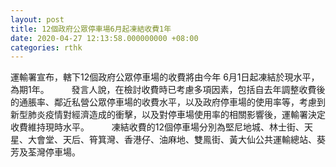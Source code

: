 ```yaml
---
layout: post
title: 12個政府公眾停車場6月起凍結收費1年
date: 2020-04-27 12:13:58.000000000 +08:00
categories: rthk
---
```


運輸署宣布，轄下12個政府公眾停車場的收費將由今年 6月1日起凍結於現水平，為期1年。
　　 
發言人說，在檢討收費時已考慮多項因素，包括自去年調整收費後的通脹率、鄰近私營公眾停車場的收費水平，以及政府停車場的使用率等，考慮到新型肺炎疫情對經濟造成的衝擊，以及對停車場使用率的相關影響後，運輸署決定收費維持現時水平。
　　 
凍結收費的12個停車場分別為堅尼地城、林士街、天星、大會堂、天后、筲箕灣、香港仔、油麻地、雙鳯街、黃大仙公共運輸總站、葵芳及荃灣停車場。
